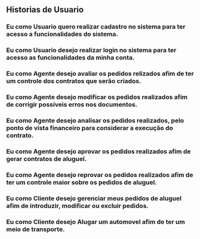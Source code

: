 ## Historias de Usuario

### Eu como Usuario quero realizar cadastro no sistema para ter acesso a funcionalidades do sistema.

### Eu como Usuario desejo realizar login no sistema para ter acesso as funcionalidades da minha conta.

### Eu como Agente desejo avaliar os pedidos relizados afim de ter um controle dos contratos que serão criados.

### Eu como Agente desejo modificar os pedidos realizados afim de corrigir possíveis erros nos documentos.

### Eu como Agente desejo analisar os pedidos realizados, pelo ponto de vista financeiro para considerar a execução do contrato.

### Eu como Agente desejo aprovar os pedidos realizados afim de gerar contratos de aluguel.

### Eu como Agente desejo reprovar os pedidos realizados afim de ter um controle maior sobre os pedidos de aluguel.

### Eu como Cliente desejo gerenciar meus pedidos de aluguel afim de introduzir, modificar ou excluir pedidos.

### Eu como Cliente desejo Alugar um automovel afim de ter um meio de transporte.


